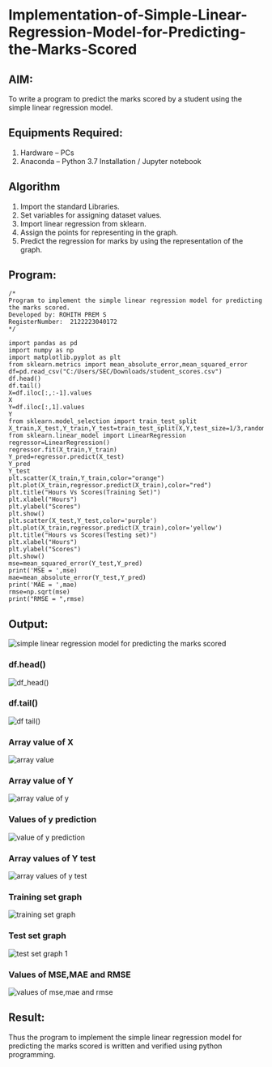 # Implementation-of-Simple-Linear-Regression-Model-for-Predicting-the-Marks-Scored

## AIM:
To write a program to predict the marks scored by a student using the simple linear regression model.

## Equipments Required:
1. Hardware – PCs
2. Anaconda – Python 3.7 Installation / Jupyter notebook

## Algorithm
1. Import the standard Libraries. 
2. Set variables for assigning dataset values. 
3. Import linear regression from sklearn. 
4. Assign the points for representing in the graph. 
5. Predict the regression for marks by using the representation of the graph.


## Program:
```
/*
Program to implement the simple linear regression model for predicting the marks scored.
Developed by: ROHITH PREM S
RegisterNumber:  2122223040172
*/

import pandas as pd
import numpy as np
import matplotlib.pyplot as plt
from sklearn.metrics import mean_absolute_error,mean_squared_error
df=pd.read_csv("C:/Users/SEC/Downloads/student_scores.csv")
df.head()
df.tail()
X=df.iloc[:,:-1].values
X
Y=df.iloc[:,1].values
Y
from sklearn.model_selection import train_test_split
X_train,X_test,Y_train,Y_test=train_test_split(X,Y,test_size=1/3,random_state=0)
from sklearn.linear_model import LinearRegression
regressor=LinearRegression()
regressor.fit(X_train,Y_train)
Y_pred=regressor.predict(X_test)
Y_pred
Y_test
plt.scatter(X_train,Y_train,color="orange")
plt.plot(X_train,regressor.predict(X_train),color="red")
plt.title("Hours Vs Scores(Training Set)")
plt.xlabel("Hours")
plt.ylabel("Scores")
plt.show()
plt.scatter(X_test,Y_test,color='purple')
plt.plot(X_train,regressor.predict(X_train),color='yellow')
plt.title("Hours vs Scores(Testing set)")
plt.xlabel("Hours")
plt.ylabel("Scores")
plt.show()
mse=mean_squared_error(Y_test,Y_pred)
print('MSE = ',mse)
mae=mean_absolute_error(Y_test,Y_pred)
print('MAE = ',mae)
rmse=np.sqrt(mse)
print("RMSE = ",rmse)  
```



## Output:
![simple linear regression model for predicting the marks scored](sam.png)

### df.head()
![df_head()](https://github.com/rohithprem18/Implementation-of-Simple-Linear-Regression-Model-for-Predicting-the-Marks-Scored/assets/146315115/0b7d642e-7301-4319-aafd-a9a4f648b04b)

### df.tail()
![df tail()](https://github.com/rohithprem18/Implementation-of-Simple-Linear-Regression-Model-for-Predicting-the-Marks-Scored/assets/146315115/68fdaf4f-3368-4779-ac98-6541956060f6)

### Array value of X
![array value](https://github.com/rohithprem18/Implementation-of-Simple-Linear-Regression-Model-for-Predicting-the-Marks-Scored/assets/146315115/5a783fe9-924d-48b4-8d15-b636ba4135d1)

### Array value of Y
![array value of y](https://github.com/rohithprem18/Implementation-of-Simple-Linear-Regression-Model-for-Predicting-the-Marks-Scored/assets/146315115/998a4174-131b-498b-a882-fcd39a015aa3)

### Values of y prediction
![value of y prediction](https://github.com/rohithprem18/Implementation-of-Simple-Linear-Regression-Model-for-Predicting-the-Marks-Scored/assets/146315115/d22c7fe9-036e-45c0-86cc-b07a64b06996)

### Array values of Y test
![array values of y test](https://github.com/rohithprem18/Implementation-of-Simple-Linear-Regression-Model-for-Predicting-the-Marks-Scored/assets/146315115/fbe00f6c-0a90-459f-8982-4e5b7e979fdb)

### Training set graph
![training set graph](https://github.com/rohithprem18/Implementation-of-Simple-Linear-Regression-Model-for-Predicting-the-Marks-Scored/assets/146315115/688388ba-4567-424c-b641-c7296f4697f2)

### Test set graph
![test set graph 1](https://github.com/rohithprem18/Implementation-of-Simple-Linear-Regression-Model-for-Predicting-the-Marks-Scored/assets/146315115/548f2c41-76fa-4032-902d-4bf7b0093366)

### Values of MSE,MAE and RMSE
![values of mse,mae and rmse](https://github.com/rohithprem18/Implementation-of-Simple-Linear-Regression-Model-for-Predicting-the-Marks-Scored/assets/146315115/5de3982e-704d-4750-9802-e398748bf131)


## Result:
Thus the program to implement the simple linear regression model for predicting the marks scored is written and verified using python programming.
